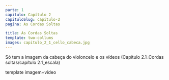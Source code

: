 ```yaml
---
parte: 1
capitulo: Capítulo 2
capituloSlug: capitulo-2
pagina: As Cordas Soltas

title: As Cordas Soltas
template: two-collums
images: capitulo_2_1_cello_cabeca.jpg
---
```


Só tem a imagem da cabeça do violoncelo e os vídeos (Capítulo 2.1_Cordas soltas/capítulo 2.1_escala)

template imagem+vídeo
